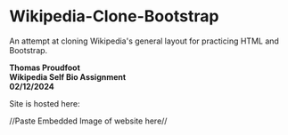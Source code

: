 # Wikipedia-Clone-Bootstrap
 An attempt at cloning Wikipedia's general layout for practicing HTML and Bootstrap.

<b>Thomas Proudfoot\
Wikipedia Self Bio Assignment\
02/12/2024</b>

Site is hosted here:

//Paste Embedded Image of website here//